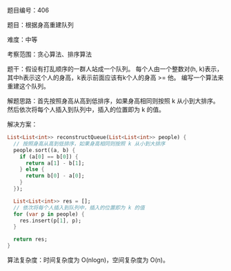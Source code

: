 题目编号：406

题目：根据身高重建队列

难度：中等

考察范围：贪心算法、排序算法

题干：假设有打乱顺序的一群人站成一个队列。 每个人由一个整数对(h, k)表示，其中h表示这个人的身高，k表示前面应该有k个人的身高 >= 他。 编写一个算法来重建这个队列。

解题思路：首先按照身高从高到低排序，如果身高相同则按照 k 从小到大排序。然后依次将每个人插入到队列中，插入的位置即为 k 的值。

解决方案：

```dart
List<List<int>> reconstructQueue(List<List<int>> people) {
  // 按照身高从高到低排序，如果身高相同则按照 k 从小到大排序
  people.sort((a, b) {
    if (a[0] == b[0]) {
      return a[1] - b[1];
    } else {
      return b[0] - a[0];
    }
  });

  List<List<int>> res = [];
  // 依次将每个人插入到队列中，插入的位置即为 k 的值
  for (var p in people) {
    res.insert(p[1], p);
  }

  return res;
}
```

算法复杂度：时间复杂度为 O(nlogn)，空间复杂度为 O(n)。